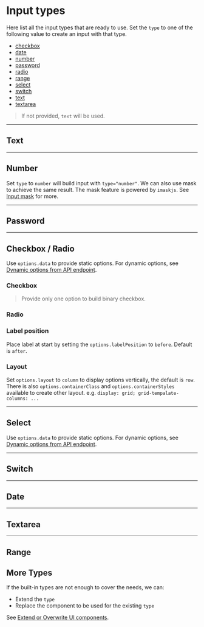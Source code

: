 # Input types

Here list all the input types that are ready to use. Set the `type` to one of the following value to create an input with that type.

- [checkbox](#checkbox)
- [date](#date)
- [number](#number)
- [password](#password)
- [radio](#radio)
- [range](#range)
- [select](#select)
- [switch](#switch)
- [text](#text)
- [textarea](#textarea)

> If not provided, `text` will be used.

---

## Text

<doc-form-viewer config-path="TEXT.EN"></doc-form-viewer>

---

## Number

Set `type` to `number` will build input with `type="number"`. We can also use mask to achieve the same result. The mask feature is powered by `imaskjs`. See [Input mask](../../v8/input-mask/input-mask_en.md) for more.

<doc-tab>

<div name="type=number" class="p-4">
<doc-form-viewer config-path="NUMBER.EN"></doc-form-viewer>
</div>
<div name="Using mask" class="p-4">
<doc-form-viewer config-path="NUMBER_MASK.EN"></doc-form-viewer>
</div>

</doc-tab>

---

## Password

<doc-form-viewer config-path="PASSWORD.EN"></doc-form-viewer>

---

## Checkbox / Radio

Use `options.data` to provide static options. For dynamic options, see [Dynamic options from API endpoint](../../v8/options/options_en.md#dynamic-options-from-api-endpoint).

### Checkbox

<doc-form-viewer config-path="CHECKBOX_MULTI.EN"></doc-form-viewer>
<doc-form-viewer config-path="CHECKBOX_BINARY.EN"></doc-form-viewer>

> Provide only one option to build binary checkbox.

### Radio

<doc-form-viewer config-path="RADIO.EN"></doc-form-viewer>

### Label position

Place label at start by setting the `options.labelPosition` to `before`. Default is `after`.

<div class="grid md:grid-cols-2 gap-2">
    <doc-form-viewer config-path="CHECKBOX_LABEL_BEFORE.EN"></doc-form-viewer>
    <doc-form-viewer config-path="RADIO_LABEL_BEFORE.EN"></doc-form-viewer>
</div>

### Layout

Set `options.layout` to `column` to display options vertically, the default is `row`. There is also `options.containerClass` and `options.containerStyles` available to create other layout. e.g. `display: grid; grid-tempalate-columns: ...`

<div class="grid md:grid-cols-2 gap-2">
    <doc-form-viewer config-path="CHECKBOX_MULTI_VERTICAL.EN"></doc-form-viewer>
    <doc-form-viewer config-path="RADIO_VERTICAL.EN"></doc-form-viewer>
</div>

---

## Select

Use `options.data` to provide static options. For dynamic options, see [Dynamic options from API endpoint](../../v8/options/options_en.md#dynamic-options-from-api-endpoint).

<doc-form-viewer config-path="SELECT.EN"></doc-form-viewer>

---

## Switch

<doc-form-viewer config-path="SWITCH.EN"></doc-form-viewer>

---

## Date

<doc-form-viewer config-path="DATE.EN"></doc-form-viewer>
<doc-form-viewer config-path="DATE_MIN_DATE.EN"></doc-form-viewer>

---

## Textarea

<doc-form-viewer config-path="TEXTAREA.EN"></doc-form-viewer>

---

## Range

<doc-form-viewer config-path="RANGE.EN"></doc-form-viewer>

## More Types

If the built-in types are not enough to cover the needs, we can:

- Extend the `type`
- Replace the component to be used for the existing `type`

See [Extend or Overwrite UI components](../../v8/ui-components/ui-components_en.md#extend-or-overwrite-ui-components).
